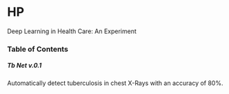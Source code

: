 # HP
Deep Learning in Health Care: An Experiment

### Table of Contents





##### Tb Net v.0.1 
Automatically detect tuberculosis in chest X-Rays with an accuracy of 80%.
